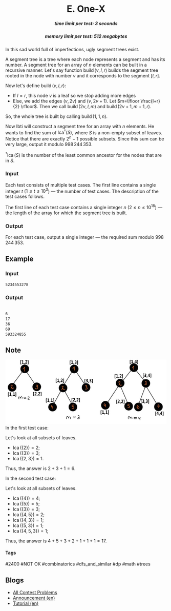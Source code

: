 <h1 style='text-align: center;'> E. One-X</h1>

<h5 style='text-align: center;'>time limit per test: 3 seconds</h5>
<h5 style='text-align: center;'>memory limit per test: 512 megabytes</h5>

In this sad world full of imperfections, ugly segment trees exist.

A segment tree is a tree where each node represents a segment and has its number. A segment tree for an array of $n$ elements can be built in a recursive manner. Let's say function $\operatorname{build}(v,l,r)$ builds the segment tree rooted in the node with number $v$ and it corresponds to the segment $[l,r]$.

Now let's define $\operatorname{build}(v,l,r)$: 

* If $l=r$, this node $v$ is a leaf so we stop adding more edges
* Else, we add the edges $(v, 2v)$ and $(v, 2v+1)$. Let $m=\lfloor \frac{l+r}{2} \rfloor$. Then we call $\operatorname{build}(2v,l,m)$ and $\operatorname{build}(2v+1,m+1,r)$.

So, the whole tree is built by calling $\operatorname{build}(1,1,n)$.

Now Ibti will construct a segment tree for an array with $n$ elements. He wants to find the sum of $\operatorname{lca}^\dagger(S)$, where $S$ is a non-empty subset of leaves. Notice that there are exactly $2^n - 1$ possible subsets. Since this sum can be very large, output it modulo $998\,244\,353$.

$^\dagger\operatorname{lca}(S)$ is the number of the least common ancestor for the nodes that are in $S$.

### Input

Each test consists of multiple test cases. The first line contains a single integer $t$ ($1 \le t \le 10^3$) — the number of test cases. The description of the test cases follows.

The first line of each test case contains a single integer $n$ ($2 \le n \le 10^{18}$) — the length of the array for which the segment tree is built.

### Output

For each test case, output a single integer — the required sum modulo $998\,244\,353$.

## Example

### Input


```text
5234553278
```
### Output

```text

6
17
36
69
593324855

```
## Note

 ![](images/ef0e2d6a92f63a0d2f49653827eb54befc72211a.png) In the first test case:

Let's look at all subsets of leaves.

* $\operatorname{lca}(\{2\})=2$;
* $\operatorname{lca}(\{3\})=3$;
* $\operatorname{lca}(\{2,3\})=1$.

Thus, the answer is $2+3+1=6$.

In the second test case:

Let's look at all subsets of leaves.

* $\operatorname{lca}(\{4\})=4$;
* $\operatorname{lca}(\{5\})=5$;
* $\operatorname{lca}(\{3\})=3$;
* $\operatorname{lca}(\{4,5\})=2$;
* $\operatorname{lca}(\{4,3\})=1$;
* $\operatorname{lca}(\{5,3\})=1$;
* $\operatorname{lca}(\{4,5,3\})=1$;

Thus, the answer is $4+5+3+2+1+1+1=17$.



#### Tags 

#2400 #NOT OK #combinatorics #dfs_and_similar #dp #math #trees 

## Blogs
- [All Contest Problems](../Codeforces_Round_915_(Div._2).md)
- [Announcement (en)](../blogs/Announcement_(en).md)
- [Tutorial (en)](../blogs/Tutorial_(en).md)
